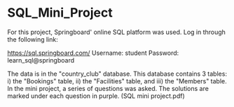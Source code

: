 # SQL_Mini_Project
For this project, 
Springboard' online SQL platform was used. Log in through the
following link:

https://sql.springboard.com/
Username: student
Password: learn_sql@springboard

The data is in the "country_club" database. This database
contains 3 tables:
    i) the "Bookings" table,
    ii) the "Facilities" table, and
    iii) the "Members" table.
In the mini project, a series of questions was asked.
The solutions are marked under each question in purple. (SQL mini project.pdf)

